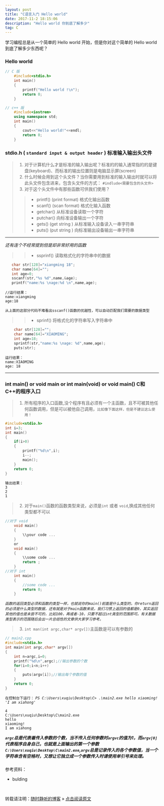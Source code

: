 ```yaml
---
layout: post
title: "C语言入门 Hello world"
date: 2017-11-2 18:15:06 
description: "Hello world 你到底了解多少"
tag: C
---
```



学习编程总是从一个简单的 Hello world 开始，但是你对这个简单的 Hello world 到底了解多少东西呢？
     

### Hello world

``` C++
// C 版
    #include<stdio.h>
    int main()
    {
        printf("Hello world !\n");
        return 0;
    }

// c++ 版
    #include<iostrem>
    using namespace std;
    int main()
    {
        cout<<"Hello world!"<<endl;
        return 0;
    }
```
### stdio.h ( `standard input & output header` ) 标准输入输出头文件
> 1. 对于计算机什么才是标准的输入输出呢？标准的的输入通常指的的是键盘(keyboard)、而标准的输出位置则是电脑显示屏(screen) 
> 2. 什么时候会用到这个头文件？当你需要用到标准的输入输出时就可以将此头文件包含进来，包含头文件的方式：
`#indlude<需要包含的头文件>` 
> 3. 对于这个头文件中有那些函数可供我们使用？
 > > - printf() (print format) 格式化输出函数
 > > - scanf() (scan format) 格式化输入函数
 > > - getchar() 从标准设备读取一个字符
 > > - putchar() 向标准设备输出一个字符
 > > - gets() (get string ) 从标准输入设备读入一串字符串
 > > - puts() (put string ) 向标准输出设备输出一串字符串
 ----

 _还有连个不经常提到但是却非常好用的函数_
 >> - ssprinf() 读取格式化的字符串中的数据
 ``` C
    char str[128]="xiangming 18";
    char name[64]="";
    int age=0;
    sscanf(str,"%s %d",name,&age);
    printf("name:%s \nage:%d \n",name,age);
 ```
    //运行结果：
    name:xiangming 
    age:18
`从上面的这部分代码不难看出sscanf()函数的优越性，可以自动匹配我们需要的数据类型`
>> - sprinf() 将格式化的字符串写入字符串中
``` C
    char str[128]="";
    char name[64]="XIAOMING";
    int age=18;
    sprintf(str,"name:%s \nage: %d",name,age);
    puts(str); 
```
    运行结果：
    name:XIAOMING 
    age: 18
----

### int main() or void main or int main(void) or void main() C和C++的程序入口

> 1. 所有程序的入口函数,没个程序有且必须有一个主函数，且不可被其他任何函数调用，但是可以被他自己调用，`比如像下面这样，但是不建议这么使用！`
``` C
#include<stdio.h>
int i=3;
int main()
{
    if(i>0)
    {
        printf("%d\n",i);
        i--;
        main();  
    }
    return 0;
}
````
    输出结果：
    3
    2
    1
> 2. 对于`main()`函数的函数类型来说，必须是`int` 或者 `void`,换成其他任何类型都不可以
``` C
//对于 void
    void main()
    {
        \\your code ...
    }
    or
    void main()
    {
        \\some code ...
        return ;
    }
//对于 int
    int main()
    {
        //some code ...
        return 0;
    }
```
_`函数的返回类型必须和函数的类型一样，也就说你的main()前面是什么类型的，你return返回的必须是什么类型的数据，还有就是对于main函数来说，我们习惯上返回的值都是0，其实返回其他的值也是未尝不可的，比如100，再或者-10，只要不超过int类型的范围即可。有关数据类型表示的范围随后会出一片总结性的文章供大家学习参考。`_
> 3. `int man(int argc,char* argv[])`主函数是可以有参数的
```C
// main2.cpp
#include<stdio.h>
int main(int argc,char* argv[])
{
    int n=argc,i=0;
    printf("%d\n",argc);//输出参数的个数
    for(i=0;i<n;i++)
    {
        puts(argv[i]);//输出每个参数的值
    }
    return 0;
}
```
`在控制台下运行：`
_`PS C:\Users\xuqiu\Desktop\C> .\main2.exe hello xiaoming! 'I am xiahong'`_

    4
    C:\Users\xuqiu\Desktop\C\main2.exe
    hello
    xiaoming!
    I am xiahong

***`argc`总是代表着传入参数的个数，当不传入任何参数时`argvc`的值为1，而`argv[0]`代表程序自身自己，也就是上面输出的第一个参数`C:\Users\xuqiu\Desktop\C\main2.exe`,`argv`总是记录传入的各个参数值，当一个字符串含有空格时，又想让它独立成一个参数传入时请使用单引号来处理。***



### 

参考资料：

- bulding



<br>

转载请注明：[随时静听的博客](http://ssjt21.github.io) » [点击阅读原文](http://ssjt21.io/2017/11/Hello/)